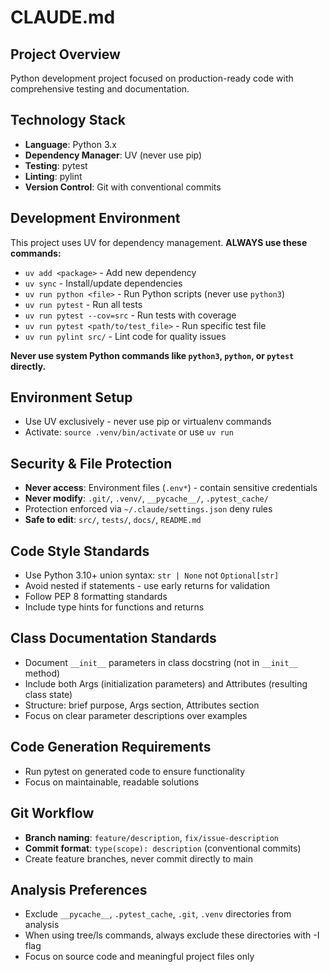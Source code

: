 # CLAUDE.md

## Project Overview
Python development project focused on production-ready code with comprehensive testing and documentation.

## Technology Stack
- **Language**: Python 3.x
- **Dependency Manager**: UV (never use pip)
- **Testing**: pytest
- **Linting**: pylint
- **Version Control**: Git with conventional commits

## Development Environment

This project uses UV for dependency management. **ALWAYS use these commands:**

- `uv add <package>` - Add new dependency
- `uv sync` - Install/update dependencies  
- `uv run python <file>` - Run Python scripts (never use `python3`)
- `uv run pytest` - Run all tests
- `uv run pytest --cov=src` - Run tests with coverage
- `uv run pytest <path/to/test_file>` - Run specific test file
- `uv run pylint src/` - Lint code for quality issues

**Never use system Python commands like `python3`, `python`, or `pytest` directly.**

## Environment Setup
- Use UV exclusively - never use pip or virtualenv commands
- Activate: `source .venv/bin/activate` or use `uv run`

## Security & File Protection
- **Never access**: Environment files (`.env*`) - contain sensitive credentials
- **Never modify**: `.git/`, `.venv/`, `__pycache__/`, `.pytest_cache/`
- Protection enforced via `~/.claude/settings.json` deny rules
- **Safe to edit**: `src/`, `tests/`, `docs/`, `README.md`

## Code Style Standards
- Use Python 3.10+ union syntax: `str | None` not `Optional[str]`
- Avoid nested if statements - use early returns for validation
- Follow PEP 8 formatting standards
- Include type hints for functions and returns

## Class Documentation Standards
- Document `__init__` parameters in class docstring (not in `__init__` method)
- Include both Args (initialization parameters) and Attributes (resulting class state)
- Structure: brief purpose, Args section, Attributes section
- Focus on clear parameter descriptions over examples

## Code Generation Requirements
- Run pytest on generated code to ensure functionality
- Focus on maintainable, readable solutions

## Git Workflow
- **Branch naming**: `feature/description`, `fix/issue-description`
- **Commit format**: `type(scope): description` (conventional commits)
- Create feature branches, never commit directly to main

## Analysis Preferences
- Exclude `__pycache__`, `.pytest_cache`, `.git`, `.venv` directories from analysis
- When using tree/ls commands, always exclude these directories with -I flag
- Focus on source code and meaningful project files only
